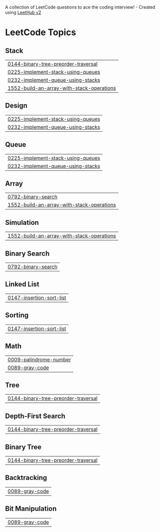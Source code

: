 A collection of LeetCode questions to ace the coding interview! - Created using [LeetHub v2](https://github.com/arunbhardwaj/LeetHub-2.0)
<!---LeetCode Topics Start-->
# LeetCode Topics
## Stack
|  |
| ------- |
| [0144-binary-tree-preorder-traversal](https://github.com/idrish18/30days/tree/master/0144-binary-tree-preorder-traversal) |
| [0225-implement-stack-using-queues](https://github.com/idrish18/30days/tree/master/0225-implement-stack-using-queues) |
| [0232-implement-queue-using-stacks](https://github.com/idrish18/30days/tree/master/0232-implement-queue-using-stacks) |
| [1552-build-an-array-with-stack-operations](https://github.com/idrish18/30days/tree/master/1552-build-an-array-with-stack-operations) |
## Design
|  |
| ------- |
| [0225-implement-stack-using-queues](https://github.com/idrish18/30days/tree/master/0225-implement-stack-using-queues) |
| [0232-implement-queue-using-stacks](https://github.com/idrish18/30days/tree/master/0232-implement-queue-using-stacks) |
## Queue
|  |
| ------- |
| [0225-implement-stack-using-queues](https://github.com/idrish18/30days/tree/master/0225-implement-stack-using-queues) |
| [0232-implement-queue-using-stacks](https://github.com/idrish18/30days/tree/master/0232-implement-queue-using-stacks) |
## Array
|  |
| ------- |
| [0792-binary-search](https://github.com/idrish18/30days/tree/master/0792-binary-search) |
| [1552-build-an-array-with-stack-operations](https://github.com/idrish18/30days/tree/master/1552-build-an-array-with-stack-operations) |
## Simulation
|  |
| ------- |
| [1552-build-an-array-with-stack-operations](https://github.com/idrish18/30days/tree/master/1552-build-an-array-with-stack-operations) |
## Binary Search
|  |
| ------- |
| [0792-binary-search](https://github.com/idrish18/30days/tree/master/0792-binary-search) |
## Linked List
|  |
| ------- |
| [0147-insertion-sort-list](https://github.com/idrish18/30days/tree/master/0147-insertion-sort-list) |
## Sorting
|  |
| ------- |
| [0147-insertion-sort-list](https://github.com/idrish18/30days/tree/master/0147-insertion-sort-list) |
## Math
|  |
| ------- |
| [0009-palindrome-number](https://github.com/idrish18/30days/tree/master/0009-palindrome-number) |
| [0089-gray-code](https://github.com/idrish18/30days/tree/master/0089-gray-code) |
## Tree
|  |
| ------- |
| [0144-binary-tree-preorder-traversal](https://github.com/idrish18/30days/tree/master/0144-binary-tree-preorder-traversal) |
## Depth-First Search
|  |
| ------- |
| [0144-binary-tree-preorder-traversal](https://github.com/idrish18/30days/tree/master/0144-binary-tree-preorder-traversal) |
## Binary Tree
|  |
| ------- |
| [0144-binary-tree-preorder-traversal](https://github.com/idrish18/30days/tree/master/0144-binary-tree-preorder-traversal) |
## Backtracking
|  |
| ------- |
| [0089-gray-code](https://github.com/idrish18/30days/tree/master/0089-gray-code) |
## Bit Manipulation
|  |
| ------- |
| [0089-gray-code](https://github.com/idrish18/30days/tree/master/0089-gray-code) |
<!---LeetCode Topics End-->